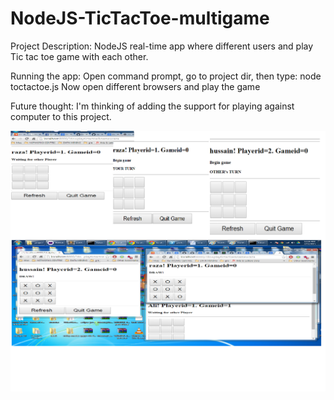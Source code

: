 # NodeJS-TicTacToe-multigame


Project Description:
	NodeJS real-time app where different  users and play Tic tac toe game with each other.

Running the app:
	Open command prompt, go to project dir, then type:
		node toctactoe.js
	Now open different browsers and play the game

Future thought:
	I'm thinking of adding the support for playing against computer to this project. 

![alt tag](Untitled.png)

